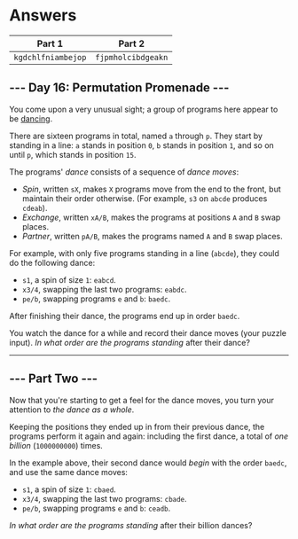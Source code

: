 # Answers

|       Part 1       |       Part 2       |
|--------------------|--------------------|
| `kgdchlfniambejop` | `fjpmholcibdgeakn` |

## --- Day 16: Permutation Promenade ---

You come upon a very unusual sight; a group of programs here appear to be [dancing](https://www.youtube.com/watch?v=lyZQPjUT5B4&t=53).

There are sixteen programs in total, named `a` through `p`. They start by standing in a line: `a` stands in position `0`, `b` stands in position `1`, and so on until `p`, which stands in position `15`.

The programs' _dance_ consists of a sequence of _dance moves_:

*   _Spin_, written `sX`, makes `X` programs move from the end to the front, but maintain their order otherwise. (For example, `s3` on `abcde` produces `cdeab`).
*   _Exchange_, written `xA/B`, makes the programs at positions `A` and `B` swap places.
*   _Partner_, written `pA/B`, makes the programs named `A` and `B` swap places.

For example, with only five programs standing in a line (`abcde`), they could do the following dance:

*   `s1`, a spin of size `1`: `eabcd`.
*   `x3/4`, swapping the last two programs: `eabdc`.
*   `pe/b`, swapping programs `e` and `b`: `baedc`.

After finishing their dance, the programs end up in order `baedc`.

You watch the dance for a while and record their dance moves (your puzzle input). _In what order are the programs standing_ after their dance?

-----------------

## --- Part Two ---

Now that you're starting to get a feel for the dance moves, you turn your attention to _the dance as a whole_.

Keeping the positions they ended up in from their previous dance, the programs perform it again and again: including the first dance, a total of _one billion_ (`1000000000`) times.

In the example above, their second dance would _begin_ with the order `baedc`, and use the same dance moves:

*   `s1`, a spin of size `1`: `cbaed`.
*   `x3/4`, swapping the last two programs: `cbade`.
*   `pe/b`, swapping programs `e` and `b`: `ceadb`.

_In what order are the programs standing_ after their billion dances?
